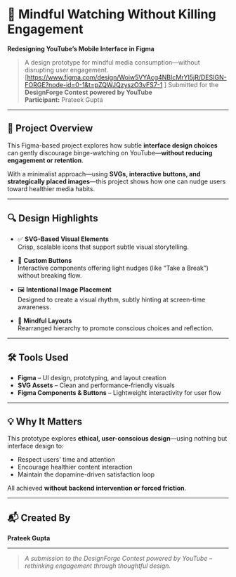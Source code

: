# 🎯 Mindful Watching Without Killing Engagement  
**Redesigning YouTube’s Mobile Interface in Figma**  


> A design prototype for mindful media consumption—without disrupting user engagement.
> [https://www.figma.com/design/Woiw5VYAcg4NBIcMrYI5jR/DESIGN-FORGE?node-id=0-1&t=pZQWJQzyszO3vFS7-1 ] 
> Submitted for the **DesignForge Contest powered by YouTube**  
> **Participant:** Prateek Gupta

---

## 🧠 Project Overview

This Figma-based project explores how subtle **interface design choices** can gently discourage binge-watching on YouTube—**without reducing engagement or retention**.

With a minimalist approach—using **SVGs, interactive buttons, and strategically placed images**—this project shows how one can nudge users toward healthier media habits.

---

## 🔍 Design Highlights

- ✅ **SVG-Based Visual Elements**  
  Crisp, scalable icons that support subtle visual storytelling.

- 🔘 **Custom Buttons**  
  Interactive components offering light nudges (like “Take a Break”) without breaking flow.

- 🖼️ **Intentional Image Placement**  
  Designed to create a visual rhythm, subtly hinting at screen-time awareness.

- 🧭 **Mindful Layouts**  
  Rearranged hierarchy to promote conscious choices and reflection.

---

## 🛠 Tools Used

- **Figma** – UI design, prototyping, and layout creation  
- **SVG Assets** – Clean and performance-friendly visuals  
- **Figma Components & Buttons** – Lightweight interactivity for user flow
---
## 💡 Why It Matters

This prototype explores **ethical, user-conscious design**—using nothing but interface design to:

- Respect users' time and attention  
- Encourage healthier content interaction  
- Maintain the dopamine-driven satisfaction loop

All achieved **without backend intervention or forced friction**.

---

## 📬 Created By

**Prateek Gupta**  

---

> *A submission to the DesignForge Contest powered by YouTube – rethinking engagement through thoughtful design.*
